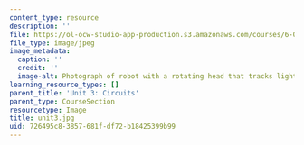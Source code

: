```yaml
---
content_type: resource
description: ''
file: https://ol-ocw-studio-app-production.s3.amazonaws.com/courses/6-01sc-introduction-to-electrical-engineering-and-computer-science-i-spring-2011/726495c83857681fdf72b18425399b99_unit3.jpg
file_type: image/jpeg
image_metadata:
  caption: ''
  credit: ''
  image-alt: Photograph of robot with a rotating head that tracks light.
learning_resource_types: []
parent_title: 'Unit 3: Circuits'
parent_type: CourseSection
resourcetype: Image
title: unit3.jpg
uid: 726495c8-3857-681f-df72-b18425399b99
---
```

